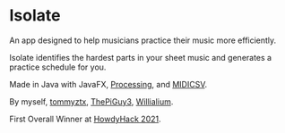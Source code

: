 # Isolate

An app designed to help musicians practice their music more efficiently.

Isolate identifies the hardest parts in your sheet music and generates a practice schedule for you.

Made in Java with JavaFX, [Processing](https://processing.org/), and [MIDICSV](https://www.fourmilab.ch/webtools/midicsv/).

By myself, [tommyztx](https://github.com/tommyztx), [ThePiGuy3](https://github.com/ThePiGuy3), [Willialium](https://github.com/Willialium).

First Overall Winner at [HowdyHack 2021](https://devpost.com/software/isolate).
